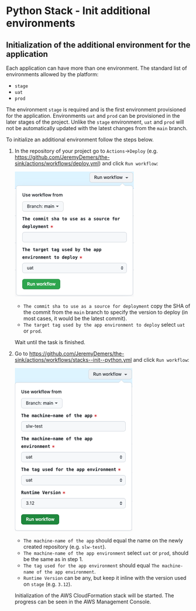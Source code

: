# Python Stack - Init additional environments

## Initialization of the additional environment for the application

Each application can have more than one environment. The standard list of environments allowed by the platform:

* `stage`
* `uat`
* `prod`

The environment `stage` is required and is the first environment provisioned for the application. Environments `uat` and `prod` can be provisioned in the later stages of the project. Unlike the `stage` environment, `uat` and `prod` will not be automatically updated with the latest changes from the `main` branch.

To initialize an additional environment follow the steps below.

1. In the repository of your project go to `Actions`->`Deploy` (e.g. https://github.com/JeremyDemers/the-sink/actions/workflows/deploy.yml) and click `Run workflow`:

   ![init--deploy.png](../img/init--deploy.png)

    * `The commit sha to use as a source for deployment` copy the SHA of the commit from the `main` branch to specify the version to deploy (in most cases, it would be the latest commit).
    * `The target tag used by the app environment to deploy` select `uat` or `prod`.

   Wait until the task is finished.

2. Go to https://github.com/JeremyDemers/the-sink/actions/workflows/stacks--init--python.yml and click `Run workflow`:

   ![init--python-uat.png](../img/init--python-uat.png)

    * `The machine-name of the app` should equal the name on the newly created repository (e.g. `slw-test`).
    * `The machine-name of the app environment` select `uat` or `prod`, should be the same as in step 1.
    * `The tag used for the app environment` should equal `The machine-name of the app environment`.
    * `Runtime Version` can be any, but keep it inline with the version used on `stage` (e.g. `3.12`).

   Initialization of the AWS CloudFormation stack will be started. The progress can be seen in the AWS Management Console.
